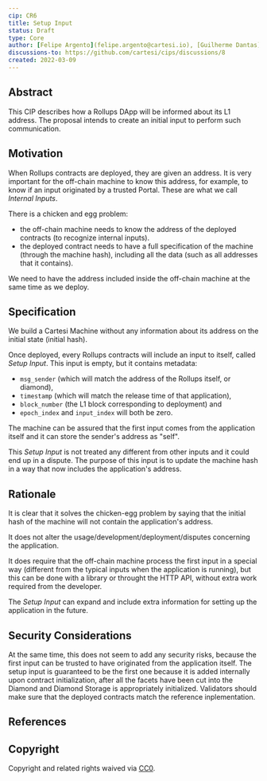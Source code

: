 ```yaml
---
cip: CR6
title: Setup Input
status: Draft
type: Core
author: [Felipe Argento](felipe.argento@cartesi.io), [Guilherme Dantas](guilherme.dantas@cartesi.io), [Augusto Teixeira](augusto.teixeira@cartesi.io)
discussions-to: https://github.com/cartesi/cips/discussions/8
created: 2022-03-09
---
```


## Abstract

This CIP describes how a Rollups DApp will be informed about its L1 address.
The proposal intends to create an initial input to perform such communication.

## Motivation

When Rollups contracts are deployed, they are given an address.
It is very important for the off-chain machine to know this address, for example, to know if an input originated by a trusted Portal.
These are what we call *Internal Inputs*.

There is a chicken and egg problem:
- the off-chain machine needs to know the address of the deployed contracts (to recognize internal inputs).
- the deployed contract needs to have a full specification of the machine (through the machine hash), including all the data (such as all addresses that it contains).

We need to have the address included inside the off-chain machine at the same time as we deploy.

## Specification

We build a Cartesi Machine without any information about its address on the initial state (initial hash).

Once deployed, every Rollups contracts will include an input to itself, called *Setup Input*.
This input is empty, but it contains metadata:
- `msg_sender` (which will match the address of the Rollups itself, or diamond),
- `timestamp` (which will match the release time of that application),
- `block_number` (the L1 block corresponding to deployment) and
- `epoch_index` and `input_index` will both be zero.

The machine can be assured that the first input comes from the application itself and it can store the sender's address as "self".

This *Setup Input* is not treated any different from other inputs and it could end up in a dispute.
The purpose of this input is to update the machine hash in a way that now includes the application's address.

## Rationale

It is clear that it solves the chicken-egg problem by saying that the initial hash of the machine will not contain the application's address.

It does not alter the usage/development/deployment/disputes concerning the application.

It does require that the off-chain machine process the first input in a special way (different from the typical inputs when the application is running), but this can be done with a library or throught the HTTP API, without extra work required from the developer.

The *Setup Input* can expand and include extra information for setting up the application in the future.

## Security Considerations

At the same time, this does not seem to add any security risks, because the first input can be trusted to have originated from the application itself.
The setup input is guaranteed to be the first one because it is added internally upon contract initialization, after all the facets have been cut into the Diamond and Diamond Storage is appropriately initialized.
Validators should make sure that the deployed contracts match the reference inplementation.

## References

[Ethereum Improvement Proposal]: https://eips.ethereum.org/

## Copyright

Copyright and related rights waived via [CC0](https://creativecommons.org/publicdomain/zero/1.0/).
